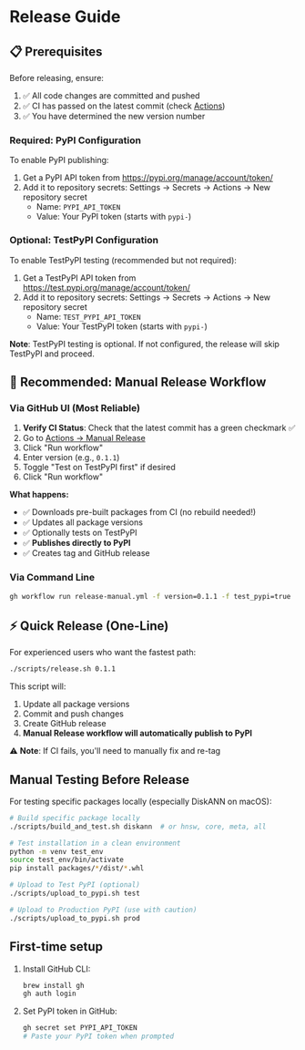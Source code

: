 # Release Guide

## 📋 Prerequisites

Before releasing, ensure:
1. ✅ All code changes are committed and pushed
2. ✅ CI has passed on the latest commit (check [Actions](https://github.com/yichuan-w/LEANN/actions/workflows/ci.yml))
3. ✅ You have determined the new version number

### Required: PyPI Configuration

To enable PyPI publishing:
1. Get a PyPI API token from https://pypi.org/manage/account/token/
2. Add it to repository secrets: Settings → Secrets → Actions → New repository secret
   - Name: `PYPI_API_TOKEN`
   - Value: Your PyPI token (starts with `pypi-`)

### Optional: TestPyPI Configuration

To enable TestPyPI testing (recommended but not required):
1. Get a TestPyPI API token from https://test.pypi.org/manage/account/token/
2. Add it to repository secrets: Settings → Secrets → Actions → New repository secret
   - Name: `TEST_PYPI_API_TOKEN`
   - Value: Your TestPyPI token (starts with `pypi-`)

**Note**: TestPyPI testing is optional. If not configured, the release will skip TestPyPI and proceed.

## 🚀 Recommended: Manual Release Workflow

### Via GitHub UI (Most Reliable)

1. **Verify CI Status**: Check that the latest commit has a green checkmark ✅
2. Go to [Actions → Manual Release](https://github.com/yichuan-w/LEANN/actions/workflows/release-manual.yml)
3. Click "Run workflow"
4. Enter version (e.g., `0.1.1`)
5. Toggle "Test on TestPyPI first" if desired
6. Click "Run workflow"

**What happens:**
- ✅ Downloads pre-built packages from CI (no rebuild needed!)
- ✅ Updates all package versions
- ✅ Optionally tests on TestPyPI
- ✅ **Publishes directly to PyPI**
- ✅ Creates tag and GitHub release

### Via Command Line

```bash
gh workflow run release-manual.yml -f version=0.1.1 -f test_pypi=true
```

## ⚡ Quick Release (One-Line)

For experienced users who want the fastest path:

```bash
./scripts/release.sh 0.1.1
```

This script will:
1. Update all package versions
2. Commit and push changes
3. Create GitHub release
4. **Manual Release workflow will automatically publish to PyPI**

⚠️ **Note**: If CI fails, you'll need to manually fix and re-tag

## Manual Testing Before Release

For testing specific packages locally (especially DiskANN on macOS):

```bash
# Build specific package locally
./scripts/build_and_test.sh diskann  # or hnsw, core, meta, all

# Test installation in a clean environment
python -m venv test_env
source test_env/bin/activate
pip install packages/*/dist/*.whl

# Upload to Test PyPI (optional)
./scripts/upload_to_pypi.sh test

# Upload to Production PyPI (use with caution)
./scripts/upload_to_pypi.sh prod
```

## First-time setup

1. Install GitHub CLI:
   ```bash
   brew install gh
   gh auth login
   ```

2. Set PyPI token in GitHub:
   ```bash
   gh secret set PYPI_API_TOKEN
   # Paste your PyPI token when prompted
   ``` 